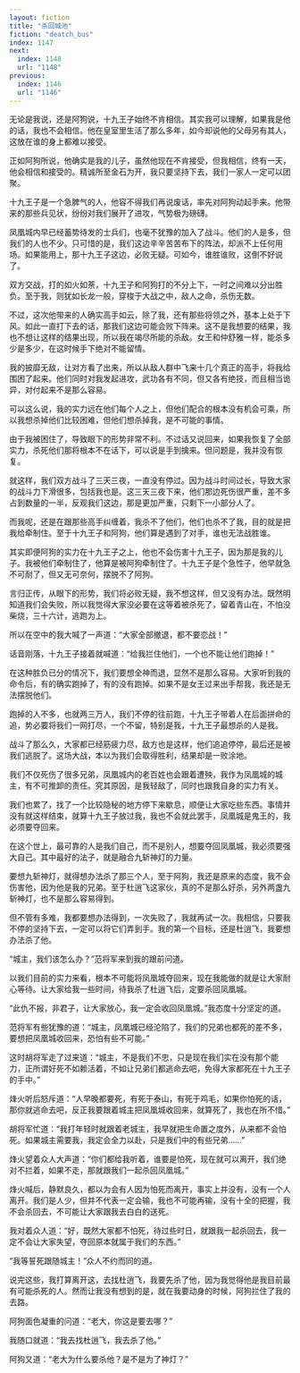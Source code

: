 ```yaml
---
layout: fiction
title: "杀回城池"
fiction: "deatch_bus"
index: 1147
next:
  index: 1148
  url: "1148"
previous:
  index: 1146
  url: "1146"
---
```

无论是我说，还是阿狗说，十九王子始终不肯相信。其实我可以理解，如果我是他的话，我也不会相信。他在皇室里生活了那么多年，如今却说他的父母另有其人，这放在谁的身上都难以接受。

正如阿狗所说，他确实是我的儿子，虽然他现在不肯接受，但我相信，终有一天，他会相信和接受的。精诚所至金石为开，我只要坚持下去，我们一家人一定可以团聚。

十九王子是一个急脾气的人，他容不得我们再说废话，率先对阿狗动起手来。他带来的那些兵见状，纷纷对我们展开了进攻，气势极为磅礴。

凤凰城内早已经蓄势待发的士兵们，也毫不犹豫的加入了战斗。他们的人是多，但我们的人也不少。只可惜的是，我们这边辛辛苦苦布下的阵法，却派不上任何用场。如果能用上，那十九王子这边，必败无疑。可如今，谁胜谁败，这倒不好说了。

双方交战，打的如火如荼，十九王子和阿狗打的不分上下，一时之间难以分出胜负。至于我，则犹如长龙一般，穿梭于大战之中，敌人之命，杀伤无数。

不过，这次他带来的人确实高手如云，除了我，还有那些将领之外，基本上处于下风。如此一直打下去的话，那我们这边可能会败下阵来。这不是我想要的结果，我也不想让这样的结果出现，所以我在竭尽所能的杀敌。女王和仲舒雅一样，能杀多少是多少，在这时候手下绝对不能留情。

我的披靡无敌，让对方看了出来，所以从敌人群中飞来十几个真正的高手，将我给围困了起来。他们同时对我发起进攻，武功各有不同，但又各有绝技，而且相当诡异，对付起来不是那么容易。

可以这么说，我的实力远在他们每个人之上，但他们配合的根本没有机会可乘，所以我想杀掉他们比较困难，但他们想杀掉我，是不可能的事情。

由于我被困住了，导致眼下的形势非常不利。不过话又说回来，如果我恢复了全部实力，杀死他们那将根本不在话下，可以说是手到擒来。但问题是，我并没有恢复。

就这样，我们双方战斗了三天三夜，一直没有停过。因为战斗时间过长，导致大家的战斗力下滑很多，包括我也是。这三天三夜下来，他们那边死伤很严重，差不多占到数量的一半，反观我们这边，那是更加严重，只剩下一小部分人了。

而我呢，还是在跟那些高手纠缠着，我杀不了他们，他们也杀不了我，目的就是把我给牵制住。至于十九王子和阿狗，他们算是遇到了对手，谁也无法战胜谁。

其实即便阿狗的实力在十九王子之上，他也不会伤害十九王子，因为那是我的儿子。我被他们牵制住了，他算是被阿狗牵制住了。十九王子是个急性子，他早就急不可耐了，但又无可奈何，摆脱不了阿狗。

言归正传，从眼下的形势，我们将必败无疑，我不想这样，但又没有办法。既然明知道我们会失败，所以我觉得大家没必要在这等着被杀死了，留着青山在，不怕没柴烧，三十六计，逃跑为上。

所以在空中的我大喊了一声道：“大家全部撤退，都不要恋战！”

话音刚落，十九王子接着就喊道：“给我拦住他们，一个也不能让他们跑掉！”

在这种胜负已分的情况下，我们要想全神而退，显然不是那么容易。大家听到我的命令后，有的确实跑掉了，有的没有跑掉。如果不是女王过来出手帮我，我还是无法摆脱他们。

跑掉的人不多，也就两三万人，我们不停的往前跑，十九王子带着人在后面拼命的追，势必要将我们一网打尽，一个不留，特别是我，十九王子最想杀的人是我。

战斗了那么久，大家都已经筋疲力尽，敌方也是这样，他们追追停停，最后还是被我们逃脱了。这场大战，本以为我们会取得胜利，结果却是一败涂地。

我们不仅死伤了很多兄弟，凤凰城内的老百姓也会跟着遭殃，我作为凤凰城的城主，有不可推卸的责任。究其原因，是我轻敌了，同时也跟我自身的实力有关。

我们也累了，找了一个比较隐秘的地方停下来歇息，顺便让大家吃些东西。事情并没有就这样结束，就算十九王子放过我，我也不会就此罢手，凤凰城是鬼王的，我必须要夺回来。

在这个世上，最可靠的人是我们自己，而不是别人，想要夺回凤凰城，我必须要强大自己。其中最好的法子，就是融合九斩神灯的力量。

要想九斩神灯，就得想办法杀了那三个人，至于阿狗，我还是原来的态度，我不会伤害他，因为他是我的兄弟。至于杜逍飞这家伙，真的不是那么好杀，另外两盏九斩神灯，也不是那么容易得到。

但不管有多难，我都要想办法得到，一次失败了，我就再试一次。我相信，只要我不停的坚持下去，一定可以将它们弄到手。我的第一个目标，还是杜逍飞，我要想办法杀了他。

“城主，我们该怎么办？”范将军来到我的跟前问道。

以我们目前的实力来看，根本不可能将凤凰城夺回来，现在我能做的就是让大家耐心等待。让大家给我一些时间，待我杀了杜逍飞后，定要杀回凤凰城。

“此仇不报，非君子，让大家放心，我一定会收回凤凰城。”我态度十分坚定的道。

范将军有些犹豫的道：“城主，凤凰城已经沦陷了，我们的兄弟也都死的差不多，要想把凤凰城收回来，恐怕有些不可能。”

这时胡将军走了过来道：“城主，不是我们不忠，只是现在我们实在没有那个能力，正所谓好死不如赖活着，不如让兄弟们都逃命去吧，免得大家都死在十九王子的手中。”

烽火听后怒斥道：“人早晚都要死，有死于泰山，有死于鸡毛，如果你怕死的话，那你就逃命去吧，反正我要跟着城主把凤凰城收回来，就算死了，我也在所不惜。”

胡将军忙道：“我打年轻时就跟着老城主，我早就把生命置之度外，从来都不会怕死。如果城主需要我，我定会全力以赴，只是我们中的有些兄弟……”

烽火望着众人大声道：“你们都给我听着，谁要是怕死，现在就可以离开，我们绝对不拦着，如果不走，那就跟我们一起杀回凤凰城。”

烽火喊后，静默良久，都以为会有人因为怕死而离开，事实上并没有，没有一个人离开。我们是人少，但并不代表一定会输，我也不可能再输，没有十全的把握，我不会杀回去，不可能让大家跟我去白白的送死。

我对着众人道：“好，既然大家都不怕死，待过些时日，就跟我一起杀回去，我一定不会让大家失望，夺回原本就属于我们的东西。”

“我等誓死跟随城主！”众人不约而同的道。

说完这些，我打算离开这，去找杜逍飞，我要先杀了他，因为我觉得他是我目前最有可能杀死的人。然而让我没有想到的是，就在我要动身的时候，阿狗拦住了我的去路。

阿狗面色凝重的问道：“老大，你这是要去哪？”

我随口就道：“我去找杜逍飞，我去杀了他。”

阿狗又道：“老大为什么要杀他？是不是为了神灯？”